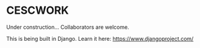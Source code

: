 # CESCWORK
Under construction...
Collaborators are welcome.


This is being built in Django.
Learn it here: https://www.djangoproject.com/

